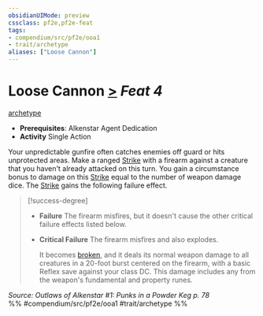 ```yaml
---
obsidianUIMode: preview
cssclass: pf2e,pf2e-feat
tags:
- compendium/src/pf2e/ooa1
- trait/archetype
aliases: ["Loose Cannon"]
---
```

# Loose Cannon  [>](rules/core-rulebook/chapter-9-playing-the-game.md#Actions "Single Action") *Feat 4*  
[archetype](rules/traits/archetype.md "Archetype Feat Trait")  

- **Prerequisites**: Alkenstar Agent Dedication
- **Activity** Single Action

Your unpredictable gunfire often catches enemies off guard or hits unprotected areas. Make a ranged [Strike](rules/actions/strike.md) with a firearm against a creature that you haven't already attacked on this turn. You gain a circumstance bonus to damage on this [Strike](rules/actions/strike.md) equal to the number of weapon damage dice. The [Strike](rules/actions/strike.md) gains the following failure effect.

> [!success-degree] 
> - **Failure** The firearm misfires, but it doesn't cause the other critical failure effects listed below.
> - **Critical Failure** The firearm misfires and also explodes.
>
>    It becomes [broken](rules/conditions.md#Broken), and it deals its normal weapon damage to all creatures in a 20-foot burst centered on the firearm, with a basic Reflex save against your class DC. This damage includes any from the weapon's fundamental and property runes.

*Source: Outlaws of Alkenstar #1: Punks in a Powder Keg p. 78*  
%% #compendium/src/pf2e/ooa1 #trait/archetype %%